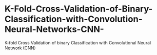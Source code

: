 # K-Fold-Cross-Validation-of-Binary-Classification-with-Convolution-Neural-Networks-CNN-
K-fold Cross Validation of binary Classification with Convolutional Neural Network (CNN)
